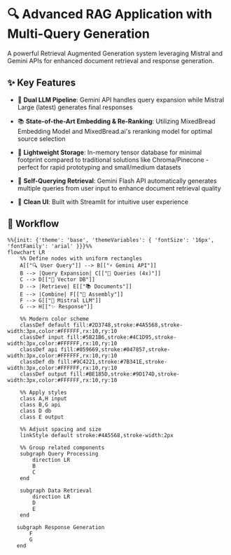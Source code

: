 # 🔍 Advanced RAG Application with Multi-Query Generation

A powerful Retrieval Augmented Generation system leveraging Mistral and Gemini APIs for enhanced document retrieval and response generation.

## ✨ Key Features

- 🤖 **Dual LLM Pipeline**: Gemini API handles query expansion while Mistral Large (latest) generates final responses

- 📚 **State-of-the-Art Embedding & Re-Ranking**: Utilizing MixedBread Embedding Model and MixedBread.ai's reranking model for optimal source selection

- 💾 **Lightweight Storage**: In-memory tensor database for minimal footprint compared to traditional solutions like Chroma/Pinecone - perfect for rapid prototyping and small/medium datasets

- 🎯 **Self-Querying Retrieval**: Gemini Flash API automatically generates multiple queries from user input to enhance document retrieval quality

- 🎨 **Clean UI**: Built with Streamlit for intuitive user experience

## 🔄 Workflow

```mermaid
%%{init: {'theme': 'base', 'themeVariables': { 'fontSize': '16px', 'fontFamily': 'arial' }}}%%
flowchart LR
    %% Define nodes with uniform rectangles
    A[["🔍 User Query"]] --> B[["⚡ Gemini API"]]
    B --> |Query Expansion| C[["📝 Queries (4x)"]]
    C --> D[["💾 Vector DB"]]
    D --> |Retrieve| E[["📚 Documents"]]
    E --> |Combine| F[["🔄 Assembly"]]
    F --> G[["🤖 Mistral LLM"]]
    G --> H[["✨ Response"]]

    %% Modern color scheme
    classDef default fill:#2D3748,stroke:#4A5568,stroke-width:3px,color:#FFFFFF,rx:10,ry:10
    classDef input fill:#5B21B6,stroke:#4C1D95,stroke-width:3px,color:#FFFFFF,rx:10,ry:10
    classDef api fill:#059669,stroke:#047857,stroke-width:3px,color:#FFFFFF,rx:10,ry:10
    classDef db fill:#9C4221,stroke:#7B341E,stroke-width:3px,color:#FFFFFF,rx:10,ry:10
    classDef output fill:#BE185D,stroke:#9D174D,stroke-width:3px,color:#FFFFFF,rx:10,ry:10

    %% Apply styles
    class A,H input
    class B,G api
    class D db
    class E output

    %% Adjust spacing and size
    linkStyle default stroke:#4A5568,stroke-width:2px

    %% Group related components
    subgraph Query Processing
        direction LR
        B
        C
    end
    
    subgraph Data Retrieval
        direction LR
        D
        E
    end
   
   subgraph Response Generation
       F
       G
   end

